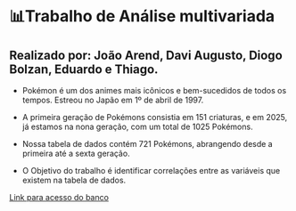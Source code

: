 
# 📊Trabalho de Análise multivariada
## Realizado por: João Arend, Davi Augusto, Diogo Bolzan, Eduardo e Thiago.

-   Pokémon é um dos animes mais icônicos e bem-sucedidos de todos os tempos. Estreou no Japão em 1º de abril de 1997.

-   A primeira geração de Pokémons consistia em 151 criaturas, e em 2025, já estamos na nona geração, com um total de 1025 Pokémons.

-   Nossa tabela de dados contém 721 Pokémons, abrangendo desde a primeira até a sexta geração.

-   O Objetivo do trabalho é identificar correlações entre as variáveis que existem na tabela de dados.

[Link para acesso do banco](https://www.kaggle.com/datasets/abcsds/pokemon?resource=download)